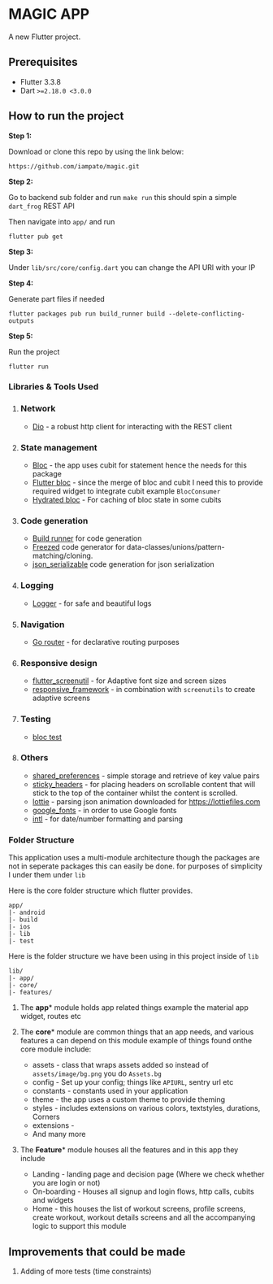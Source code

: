 # MAGIC APP

A new Flutter project.

## Prerequisites
-  Flutter 3.3.8
- Dart `>=2.18.0 <3.0.0`

## How to run the project

**Step 1:**

Download or clone this repo by using the link below:

```
https://github.com/iampato/magic.git
```

**Step 2:**

Go to backend sub folder and run `make run` this should spin a simple `dart_frog` REST API

Then navigate into `app/` and run 

```
flutter pub get 
```

**Step 3:**

Under `lib/src/core/config.dart` you can change the API URl with your IP

**Step 4:**

Generate part files if needed

```
flutter packages pub run build_runner build --delete-conflicting-outputs
```

**Step 5:**

Run the project

```
flutter run
```

### Libraries & Tools Used

1. ### Network
   
   * [Dio](https://github.com/flutterchina/dio) -  a robust http client for interacting with the REST client
2. ### State management
    * [Bloc](https://bloclibrary.dev/#/) - the app uses cubit for statement hence the needs for this package
    * [Flutter bloc](https://bloclibrary.dev/#/) - since the merge of bloc and cubit I need this to provide required widget to integrate cubit example `BlocConsumer`
    * [Hydrated bloc](https://bloclibrary.dev/#/) - For caching of bloc state in some cubits

3. ### Code generation
   * [Build runner](https://pub.dev/packages/build_runner) for code generation
   * [Freezed](https://pub.dev/packages/freezed) code generator for data-classes/unions/pattern-matching/cloning.
   * [json_serializable](https://pub.dev/packages/json_serializable) code generation for json serialization

4. ### Logging
   * [Logger](https://pub.dev/packages/logger) - for safe and beautiful logs
   
5. ### Navigation
    * [Go router](https://pub.dev/packages/go_router) - for declarative routing purposes

6. ### Responsive design
    * [flutter_screenutil](https://pub.dev/packages/flutter_screenutil) - for Adaptive font size and screen sizes
    * [responsive_framework](https://pub.dev/packages/responsive_framework) - in combination with `screenutils` to create adaptive screens

7. ### Testing
    * [bloc test](https://bloclibrary.dev/#/)

8. ### Others
   * [shared_preferences](https://pub.dev/packages/shared_preferences) - simple storage and retrieve of key value pairs
   * [sticky_headers](https://pub.dev/packages/sticky_headers) - for placing headers on scrollable content that will stick to the top of the container whilst the content is scrolled.
   * [lottie](https://pub.dev/packages/lottie) - parsing json animation downloaded for https://lottiefiles.com
   * [google_fonts](https://pub.dev/packages/google_fonts) - in order to use Google fonts
   * [intl](https://pub.dev/packages/intl) - for date/number formatting and parsing

### Folder Structure
This application uses a multi-module architecture though the packages are not in seperate packages this can easily be done. for purposes of simplicity I under them under `lib` 

Here is the core folder structure which flutter provides.

```
app/
|- android
|- build
|- ios
|- lib
|- test
```

Here is the folder structure we have been using in this project inside of `lib`

```
lib/
|- app/
|- core/
|- features/
```

1. The **app*** module holds app related things example the material app widget, routes etc

2. The **core*** module are common things that an app needs, and various features a can depend on this module example of things found onthe core module include:

   - assets - class that wraps assets added so instead of `assets/image/bg.png` you do `Assets.bg`
   - config - Set up your config; things like `APIURL`, sentry url etc
   - constants - constants used in your application
   - theme - the app uses a custom theme to provide theming
   - styles - includes extensions on various colors, textstyles, durations, Corners
   - extensions - 
   - And many more

3. The **Feature*** module houses all the features and in this app they include

   - Landing - landing page and decision page (Where we check whether you are login or not)
   - On-boarding - Houses all signup and login flows, http calls, cubits and widgets
   - Home - this houses the list of workout screens, profile screens, create workout, workout details screens and all the accompanying logic to support this module

## Improvements that could be made
1. Adding of more tests (time constraints)